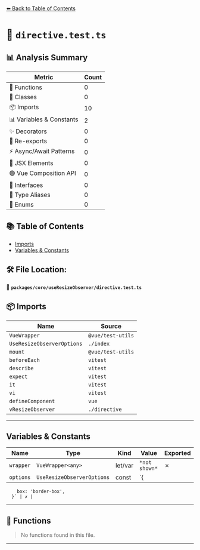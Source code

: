 [⬅️ Back to Table of Contents](../../../index.md)

# 📄 `directive.test.ts`

## 📊 Analysis Summary

| Metric | Count |
|--------|-------|
| 🔧 Functions | 0 |
| 🧱 Classes | 0 |
| 📦 Imports | 10 |
| 📊 Variables & Constants | 2 |
| ✨ Decorators | 0 |
| 🔄 Re-exports | 0 |
| ⚡ Async/Await Patterns | 0 |
| 💠 JSX Elements | 0 |
| 🟢 Vue Composition API | 0 |
| 📐 Interfaces | 0 |
| 📑 Type Aliases | 0 |
| 🎯 Enums | 0 |

## 📚 Table of Contents

- [Imports](#imports)
- [Variables & Constants](#variables-constants)

## 🛠️ File Location:
📂 **`packages/core/useResizeObserver/directive.test.ts`**

## 📦 Imports

| Name | Source |
|------|--------|
| `VueWrapper` | `@vue/test-utils` |
| `UseResizeObserverOptions` | `./index` |
| `mount` | `@vue/test-utils` |
| `beforeEach` | `vitest` |
| `describe` | `vitest` |
| `expect` | `vitest` |
| `it` | `vitest` |
| `vi` | `vitest` |
| `defineComponent` | `vue` |
| `vResizeObserver` | `./directive` |


---

## Variables & Constants

| Name | Type | Kind | Value | Exported |
|------|------|------|-------|----------|
| `wrapper` | `VueWrapper<any>` | let/var | `*not shown*` | ✗ |
| `options` | `UseResizeObserverOptions` | const | `{
        box: 'border-box',
      }` | ✗ |


---

## 🔧 Functions

> No functions found in this file.


---